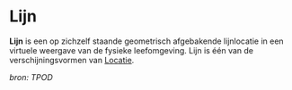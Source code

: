 # Lijn

**Lijn** is een op zichzelf staande geometrisch afgebakende lijnlocatie in een virtuele weergave van de fysieke leefomgeving. Lijn is één van de verschijningsvormen van [Locatie](#begrip-locatie).

*bron: TPOD*
